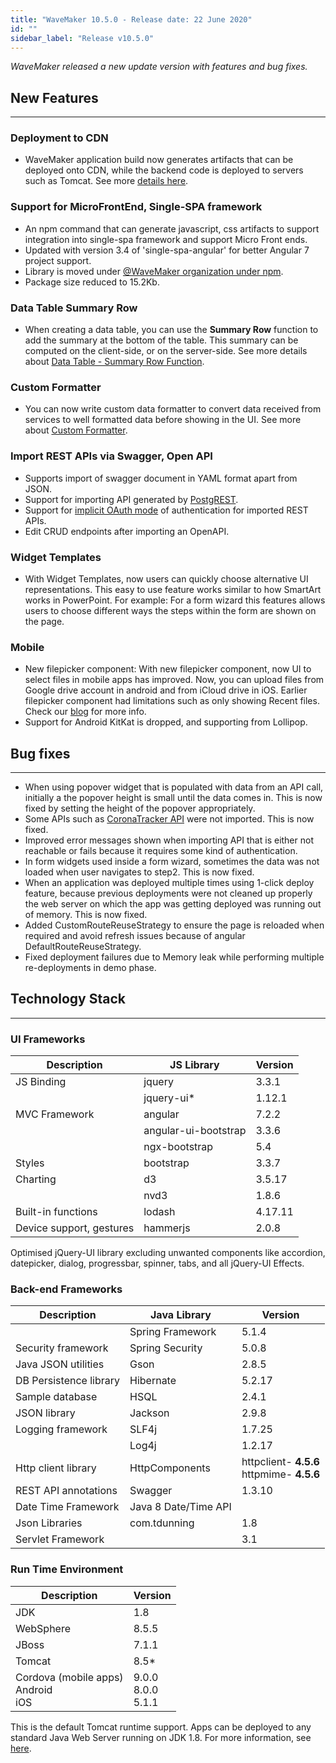 ```yaml
---
title: "WaveMaker 10.5.0 - Release date: 22 June 2020"
id: ""
sidebar_label: "Release v10.5.0"
---
```

*WaveMaker released a new update version with features and bug fixes.*

## New Features

---

### Deployment to CDN

- WaveMaker application build now generates artifacts that can be deployed onto CDN, while the backend code is deployed to servers such as Tomcat. See more [details here](/learn/blog/2020/06/23/deliver-faster-applications-with-wavemaker).


### Support for MicroFrontEnd, Single-SPA framework

- An npm command that can generate javascript, css artifacts to support integration into single-spa framework and support Micro Front ends.
- Updated with version 3.4 of 'single-spa-angular' for better Angular 7 project support.
- Library is moved under [@WaveMaker organization under npm](https://www.npmjs.com/package/@wavemaker/wm-sspa-cli).
- Package size reduced to 15.2Kb.

### Data Table Summary Row

- When creating a data table, you can use the **Summary Row** function to add the summary at the bottom of the table. This summary can be computed on the client-side, or on the server-side. See more details about [Data Table - Summary Row Function](/learn/app-development/widgets/datalive/datatable/summary-row).

### Custom Formatter

- You can now write custom data formatter to convert data received from services to well formatted data before showing in the UI. See more about [Custom Formatter](/learn/app-development/variables/custom-formatter).

### Import REST APIs via Swagger, Open API

- Supports import of swagger document in YAML format apart from JSON.
- Support for importing API generated by [PostgREST](http://postgrest.org/en/v7.0.0/).
- Support for [implicit OAuth mode](https://developer.okta.com/blog/2018/05/24/what-is-the-oauth2-implicit-grant-type) of authentication for imported REST APIs.
- Edit CRUD endpoints after importing an OpenAPI.

### Widget Templates

- With Widget Templates, now users can quickly choose alternative UI representations. This easy to use feature works similar to how SmartArt works in PowerPoint. For example: For a form wizard this features allows users to choose different ways the steps within the form are shown on the page. 

### Mobile

- New filepicker component: With new filepicker component, now UI to select files in mobile apps has improved. Now, you can upload files from Google drive account in android and from iCloud drive in iOS. Earlier filepicker component had limitations such as only showing Recent files. Check our [blog](/learn/blog/2020/06/24/wavemaker-mobile-filepicker) for more info.
- Support for Android KitKat is dropped, and supporting from Lollipop.

## Bug fixes

---

- When using popover widget that is populated with data from an API call, initially a the popover height is small until the data comes in. This is now fixed by setting the height of the popover appropriately.
- Some APIs such as [CoronaTracker API](https://coronavirus-tracker-api.herokuapp.com/openapi.json) were not imported. This is now fixed.  
- Improved error messages shown when importing API that is either not reachable or fails because it requires some kind of authentication.
- In form widgets used inside a form wizard, sometimes the data was not loaded when user navigates to step2. This is now fixed.
- When an application was deployed multiple times using 1-click deploy feature, because previous deployments were not cleaned up properly the web server on which the app was getting deployed was running out of memory. This is now fixed.
- Added CustomRouteReuseStrategy to ensure the page is reloaded when required and avoid refresh issues because of angular DefaultRouteReuseStrategy.
- Fixed deployment failures due to Memory leak while performing multiple re-deployments in demo phase.

## Technology Stack

---

### UI Frameworks

| Description | JS Library | Version |
| --- | --- | --- |
| JS Binding | jquery | 3.3.1 |
|  | jquery-ui* | 1.12.1 |
| MVC Framework | angular | 7.2.2 |
|  | angular-ui-bootstrap | 3.3.6 |
|  | ngx-bootstrap | 5.4|
| Styles | bootstrap | 3.3.7 |
| Charting | d3 | 3.5.17 |
|  | nvd3 | 1.8.6 |
| Built-in functions | lodash | 4.17.11 |
| Device support, gestures | hammerjs | 2.0.8 |

Optimised jQuery-UI library excluding unwanted components like accordion, datepicker, dialog, progressbar, spinner, tabs, and all jQuery-UI Effects.

### Back-end Frameworks

| Description | Java Library | Version |
| --- | --- | --- |
|  | Spring Framework |5.1.4 |
| Security framework | Spring Security | 5.0.8 |
| Java JSON utilities | Gson |2.8.5 |
| DB Persistence library | Hibernate |5.2.17 |
| Sample database | HSQL |2.4.1 |
| JSON library | Jackson |2.9.8 |
| Logging framework | SLF4j |1.7.25 |
|  | Log4j | 1.2.17 |
| Http client library | HttpComponents |httpclient- **4.5.6** <br> httpmime- **4.5.6** |
| REST API annotations | Swagger | 1.3.10 |
| Date Time Framework | Java 8 Date/Time API |  |
| Json Libraries | com.tdunning |  1.8 |
| Servlet Framework |  | 3.1 |

### Run Time Environment

| Description | Version |
| --- | --- |
| JDK | 1.8 |
| WebSphere | 8.5.5 |
| JBoss | 7.1.1 |
| Tomcat | 8.5* |
| Cordova (mobile apps) <br> Android <br> iOS | 9.0.0 <br> 8.0.0  <br> 5.1.1 |


This is the default Tomcat runtime support. Apps can be deployed to any standard Java Web Server running on JDK 1.8. For more information, see [here](/learn/app-development/deployment/deployment-web-server).
